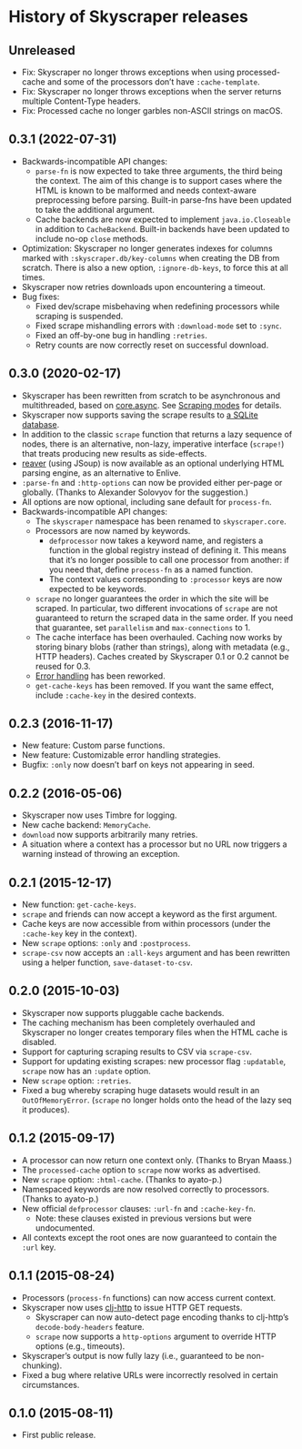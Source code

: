# History of Skyscraper releases

## Unreleased

- Fix: Skyscraper no longer throws exceptions when using processed-cache
  and some of the processors don’t have `:cache-template`.
- Fix: Skyscraper no longer throws exceptions when the server returns
  multiple Content-Type headers.
- Fix: Processed cache no longer garbles non-ASCII strings on macOS.

## 0.3.1 (2022-07-31)

- Backwards-incompatible API changes:
  - `parse-fn` is now expected to take three arguments, the third being
    the context. The aim of this change is to support cases where the
    HTML is known to be malformed and needs context-aware preprocessing
    before parsing. Built-in parse-fns have been updated to take the
    additional argument.
  - Cache backends are now expected to implement `java.io.Closeable`
    in addition to `CacheBackend`. Built-in backends have been
    updated to include no-op `close` methods.
- Optimization: Skyscraper no longer generates indexes for columns
  marked with `:skyscraper.db/key-columns` when creating the DB from
  scratch. There is also a new option, `:ignore-db-keys`, to force
  this at all times.
- Skyscraper now retries downloads upon encountering a timeout.
- Bug fixes:
  - Fixed dev/scrape misbehaving when redefining processors while scraping is suspended.
  - Fixed scrape mishandling errors with `:download-mode` set to `:sync`.
  - Fixed an off-by-one bug in handling `:retries`.
  - Retry counts are now correctly reset on successful download.

## 0.3.0 (2020-02-17)

- Skyscraper has been rewritten from scratch to be asynchronous and multithreaded,
  based on [core.async].  See [Scraping modes] for details.
- Skyscraper now supports saving the scrape results to [a SQLite database][db].
- In addition to the classic `scrape` function that returns a lazy sequence of nodes, there is an
  alternative, non-lazy, imperative interface (`scrape!`) that treats producing new results as
  side-effects.
- [reaver] (using JSoup) is now available as an optional underlying HTML parsing engine, as an alternative to Enlive.
- `:parse-fn` and `:http-options` can now be provided either per-page or globally. (Thanks to Alexander Solovyov for the suggestion.)
- All options are now optional, including sane default for `process-fn`.
- Backwards-incompatible API changes:
  - The `skyscraper` namespace has been renamed to `skyscraper.core`.
  - Processors are now named by keywords.
    - `defprocessor` now takes a keyword name, and registers a function in the
      global registry instead of defining it. This means that it’s no longer possible
      to call one processor from another: if you need that, define `process-fn` as a
      named function.
    - The context values corresponding to `:processor` keys are now expected to
      be keywords.
  - `scrape` no longer guarantees the order in which the site will be scraped.
    In particular, two different invocations of `scrape` are not guaranteed to return
    the scraped data in the same order. If you need that guarantee, set
    `parallelism` and `max-connections` to 1.
  - The cache interface has been overhauled. Caching now works by storing binary blobs
    (rather than strings), along with metadata (e.g., HTTP headers). Caches created
    by Skyscraper 0.1 or 0.2 cannot be reused for 0.3.
  - [Error handling] has been reworked.
  - `get-cache-keys` has been removed. If you want the same effect, include `:cache-key` in the desired contexts.

 [core.async]: https://github.com/clojure/core.async
 [Scraping modes]: doc/01-scraping-modes.md
 [db]: doc/07-db.md
 [Error handling]: doc/06-error-handling.md
 [reaver]: https://github.com/mischov/reaver

## 0.2.3 (2016-11-17)

- New feature: Custom parse functions.
- New feature: Customizable error handling strategies.
- Bugfix: `:only` now doesn’t barf on keys not appearing in seed.

## 0.2.2 (2016-05-06)

- Skyscraper now uses Timbre for logging.
- New cache backend: `MemoryCache`.
- `download` now supports arbitrarily many retries.
- A situation where a context has a processor but no URL now triggers a warning instead of throwing an exception.

## 0.2.1 (2015-12-17)

- New function: `get-cache-keys`.
- `scrape` and friends can now accept a keyword as the first argument.
- Cache keys are now accessible from within processors (under the
  `:cache-key` key in the context).
- New `scrape` options: `:only` and `:postprocess`.
- `scrape-csv` now accepts an `:all-keys` argument and has been rewritten using a helper function, `save-dataset-to-csv`.

## 0.2.0 (2015-10-03)

- Skyscraper now supports pluggable cache backends.
- The caching mechanism has been completely overhauled and Skyscraper no longer
  creates temporary files when the HTML cache is disabled.
- Support for capturing scraping results to CSV via `scrape-csv`.
- Support for updating existing scrapes: new processor flag `:updatable`,
  `scrape` now has an `:update` option.
- New `scrape` option: `:retries`.
- Fixed a bug whereby scraping huge datasets would result in an `OutOfMemoryError`.
  (`scrape` no longer holds onto the head of the lazy seq it produces).

## 0.1.2 (2015-09-17)

- A processor can now return one context only. (Thanks to Bryan Maass.)
- The `processed-cache` option to `scrape` now works as advertised.
- New `scrape` option: `:html-cache`. (Thanks to ayato-p.)
- Namespaced keywords are now resolved correctly to processors.
  (Thanks to ayato-p.)
- New official `defprocessor` clauses: `:url-fn` and `:cache-key-fn`.
  - Note: these clauses existed in previous versions but were undocumented.
- All contexts except the root ones are now guaranteed to contain the `:url` key.

## 0.1.1 (2015-08-24)

- Processors (`process-fn` functions) can now access current context.
- Skyscraper now uses [clj-http] to issue HTTP GET requests.
  - Skyscraper can now auto-detect page encoding thanks to clj-http’s `decode-body-headers` feature.
  - `scrape` now supports a `http-options` argument to override HTTP options (e.g., timeouts).
- Skyscraper’s output is now fully lazy (i.e., guaranteed to be non-chunking).
- Fixed a bug where relative URLs were incorrectly resolved in certain circumstances.

 [clj-http]: https://github.com/dakrone/clj-http

## 0.1.0 (2015-08-11)

- First public release.
